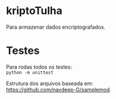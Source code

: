 # kriptoTulha
Para armazenar dados encriptografados.

# Testes
Para rodas todos os testes:  
`python -m unittest`

Estrutura dos arquivos baseada em:  
https://github.com/navdeep-G/samplemod
